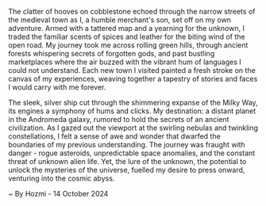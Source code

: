 
The clatter of hooves on cobblestone echoed through the narrow streets of the medieval town as I, a humble merchant's son, set off on my own adventure. Armed with a tattered map and a yearning for the unknown, I traded the familiar scents of spices and leather for the biting wind of the open road. My journey took me across rolling green hills, through ancient forests whispering secrets of forgotten gods, and past bustling marketplaces where the air buzzed with the vibrant hum of languages I could not understand. Each new town I visited painted a fresh stroke on the canvas of my experiences, weaving together a tapestry of stories and faces I would carry with me forever.

The sleek, silver ship cut through the shimmering expanse of the Milky Way, its engines a symphony of hums and clicks. My destination: a distant planet in the Andromeda galaxy, rumored to hold the secrets of an ancient civilization. As I gazed out the viewport at the swirling nebulas and twinkling constellations, I felt a sense of awe and wonder that dwarfed the boundaries of my previous understanding. The journey was fraught with danger - rogue asteroids, unpredictable space anomalies, and the constant threat of unknown alien life. Yet, the lure of the unknown, the potential to unlock the mysteries of the universe, fuelled my desire to press onward, venturing into the cosmic abyss. 

~ By Hozmi - 14 October 2024
